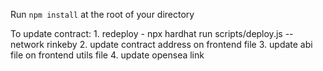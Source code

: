 Run `npm install` at the root of your directory

To update contract:
    1. redeploy - npx hardhat run scripts/deploy.js --network rinkeby
    2. update contract address on frontend file
    3. update abi file on frontend utils file
    4. update opensea link